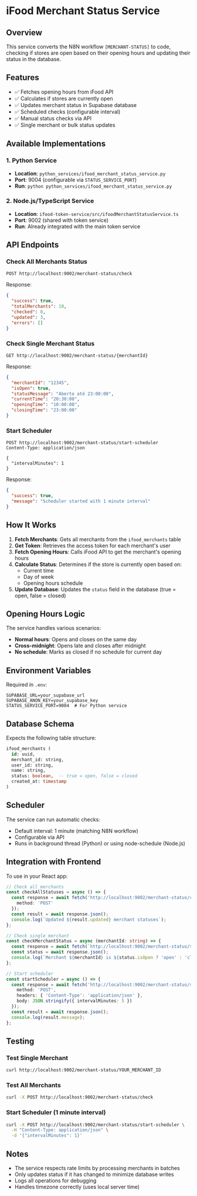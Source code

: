 # iFood Merchant Status Service

## Overview
This service converts the N8N workflow `[MERCHANT-STATUS]` to code, checking if stores are open based on their opening hours and updating their status in the database.

## Features
- ✅ Fetches opening hours from iFood API
- ✅ Calculates if stores are currently open
- ✅ Updates merchant status in Supabase database
- ✅ Scheduled checks (configurable interval)
- ✅ Manual status checks via API
- ✅ Single merchant or bulk status updates

## Available Implementations

### 1. Python Service
- **Location**: `python_services/ifood_merchant_status_service.py`
- **Port**: 9004 (configurable via `STATUS_SERVICE_PORT`)
- **Run**: `python python_services/ifood_merchant_status_service.py`

### 2. Node.js/TypeScript Service
- **Location**: `ifood-token-service/src/ifoodMerchantStatusService.ts`
- **Port**: 9002 (shared with token service)
- **Run**: Already integrated with the main token service

## API Endpoints

### Check All Merchants Status
```http
POST http://localhost:9002/merchant-status/check
```

Response:
```json
{
  "success": true,
  "totalMerchants": 10,
  "checked": 8,
  "updated": 3,
  "errors": []
}
```

### Check Single Merchant Status
```http
GET http://localhost:9002/merchant-status/{merchantId}
```

Response:
```json
{
  "merchantId": "12345",
  "isOpen": true,
  "statusMessage": "Aberto até 23:00:00",
  "currentTime": "20:30:00",
  "openingTime": "10:00:00",
  "closingTime": "23:00:00"
}
```

### Start Scheduler
```http
POST http://localhost:9002/merchant-status/start-scheduler
Content-Type: application/json

{
  "intervalMinutes": 1
}
```

Response:
```json
{
  "success": true,
  "message": "Scheduler started with 1 minute interval"
}
```

## How It Works

1. **Fetch Merchants**: Gets all merchants from the `ifood_merchants` table
2. **Get Token**: Retrieves the access token for each merchant's user
3. **Fetch Opening Hours**: Calls iFood API to get the merchant's opening hours
4. **Calculate Status**: Determines if the store is currently open based on:
   - Current time
   - Day of week
   - Opening hours schedule
5. **Update Database**: Updates the `status` field in the database (true = open, false = closed)

## Opening Hours Logic

The service handles various scenarios:
- **Normal hours**: Opens and closes on the same day
- **Cross-midnight**: Opens late and closes after midnight
- **No schedule**: Marks as closed if no schedule for current day

## Environment Variables

Required in `.env`:
```env
SUPABASE_URL=your_supabase_url
SUPABASE_ANON_KEY=your_supabase_key
STATUS_SERVICE_PORT=9004  # For Python service
```

## Database Schema

Expects the following table structure:
```sql
ifood_merchants (
  id: uuid,
  merchant_id: string,
  user_id: string,
  name: string,
  status: boolean,  -- true = open, false = closed
  created_at: timestamp
)
```

## Scheduler

The service can run automatic checks:
- Default interval: 1 minute (matching N8N workflow)
- Configurable via API
- Runs in background thread (Python) or using node-schedule (Node.js)

## Integration with Frontend

To use in your React app:

```typescript
// Check all merchants
const checkAllStatuses = async () => {
  const response = await fetch('http://localhost:9002/merchant-status/check', {
    method: 'POST'
  });
  const result = await response.json();
  console.log(`Updated ${result.updated} merchant statuses`);
};

// Check single merchant
const checkMerchantStatus = async (merchantId: string) => {
  const response = await fetch(`http://localhost:9002/merchant-status/${merchantId}`);
  const status = await response.json();
  console.log(`Merchant ${merchantId} is ${status.isOpen ? 'open' : 'closed'}`);
};

// Start scheduler
const startScheduler = async () => {
  const response = await fetch('http://localhost:9002/merchant-status/start-scheduler', {
    method: 'POST',
    headers: { 'Content-Type': 'application/json' },
    body: JSON.stringify({ intervalMinutes: 5 })
  });
  const result = await response.json();
  console.log(result.message);
};
```

## Testing

### Test Single Merchant
```bash
curl http://localhost:9002/merchant-status/YOUR_MERCHANT_ID
```

### Test All Merchants
```bash
curl -X POST http://localhost:9002/merchant-status/check
```

### Start Scheduler (1 minute interval)
```bash
curl -X POST http://localhost:9002/merchant-status/start-scheduler \
  -H "Content-Type: application/json" \
  -d '{"intervalMinutes": 1}'
```

## Notes
- The service respects rate limits by processing merchants in batches
- Only updates status if it has changed to minimize database writes
- Logs all operations for debugging
- Handles timezone correctly (uses local server time)